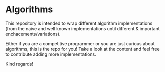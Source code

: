 # Algorithms

This repository is intended to wrap different algorithm implementations (from the naive and well known implementations until different & important enchacements/variations).

Either if you are a competitive programmer or you are just curious about algorithms, this is the repo for you! Take a look at the content and feel free to contribute adding more implementations.

Kind regards!
